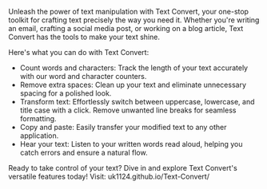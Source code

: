 Unleash the power of text manipulation with Text Convert, your one-stop toolkit for crafting text precisely the way you need it. Whether you're writing an email, crafting a social media post, or working on a blog article, Text Convert has the tools to make your text shine.

Here's what you can do with Text Convert:

- Count words and characters:
    Track the length of your text accurately with our word and character counters.
- Remove extra spaces:
    Clean up your text and eliminate unnecessary spacing for a polished look.
- Transform text:
    Effortlessly switch between uppercase, lowercase, and title case with a click.
    Remove unwanted line breaks for seamless formatting.
- Copy and paste:
    Easily transfer your modified text to any other application.
- Hear your text:
  Listen to your written words read aloud, helping you catch errors and ensure a natural flow.

Ready to take control of your text? Dive in and explore Text Convert's versatile features today!
Visit: uk1124.github.io/Text-Convert/
